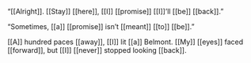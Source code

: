 “[[Alright]]. [[Stay]] [[here]], [[I]] [[promise]] [[I]]’ll [[be]] [[back]].”

“Sometimes, [[a]] [[promise]] isn’t [[meant]] [[to]] [[be]].”

[[A]] hundred paces [[away]], [[I]] lit [[a]] Belmont. [[My]] [[eyes]] faced [[forward]], but [[I]] [[never]] stopped looking [[back]]. 